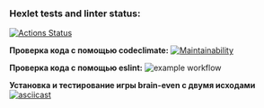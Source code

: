 ### Hexlet tests and linter status:
[![Actions Status](https://github.com/chabann/frontend-project-lvl1/workflows/hexlet-check/badge.svg)](https://github.com/chabann/frontend-project-lvl1/actions)

**Проверка кода с помощью codeclimate:**
[![Maintainability](https://api.codeclimate.com/v1/badges/a99a88d28ad37a79dbf6/maintainability)](https://codeclimate.com/github/codeclimate/codeclimate/maintainability)

**Проверка кода с помощью eslint:**
![example workflow](https://github.com/chabann/frontend-project-lvl1/actions/workflows/linter-check.yml/badge.svg)

**Установка и тестирование игры brain-even с двумя исходами**
[![asciicast](https://asciinema.org/a/qTJu15eNdWwswnObGTFvuaRvY.svg)](https://asciinema.org/a/qTJu15eNdWwswnObGTFvuaRvY)